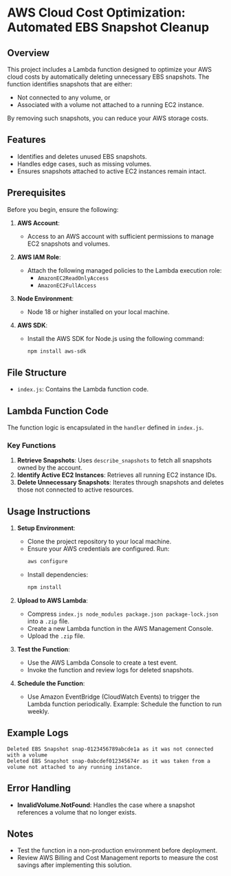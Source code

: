 # AWS Cloud Cost Optimization: Automated EBS Snapshot Cleanup

## Overview
This project includes a Lambda function designed to optimize your AWS cloud costs by automatically deleting unnecessary EBS snapshots. The function identifies snapshots that are either:
- Not connected to any volume, or
- Associated with a volume not attached to a running EC2 instance.

By removing such snapshots, you can reduce your AWS storage costs.

## Features
- Identifies and deletes unused EBS snapshots.
- Handles edge cases, such as missing volumes.
- Ensures snapshots attached to active EC2 instances remain intact.

## Prerequisites
Before you begin, ensure the following:

1. **AWS Account**:
   - Access to an AWS account with sufficient permissions to manage EC2 snapshots and volumes.

2. **AWS IAM Role**:
   - Attach the following managed policies to the Lambda execution role:
     - `AmazonEC2ReadOnlyAccess`
     - `AmazonEC2FullAccess`

3. **Node Environment**:
   - Node 18 or higher installed on your local machine.

4. **AWS SDK**:
   - Install the AWS SDK for Node.js using the following command:
     ```bash
     npm install aws-sdk
     ```

## File Structure
- `index.js`: Contains the Lambda function code.

## Lambda Function Code
The function logic is encapsulated in the `handler` defined in `index.js`.

### Key Functions
1. **Retrieve Snapshots**:
   Uses `describe_snapshots` to fetch all snapshots owned by the account.
2. **Identify Active EC2 Instances**:
   Retrieves all running EC2 instance IDs.
3. **Delete Unnecessary Snapshots**:
   Iterates through snapshots and deletes those not connected to active resources.

## Usage Instructions

1. **Setup Environment**:
   - Clone the project repository to your local machine.
   - Ensure your AWS credentials are configured. Run:
     ```bash
     aws configure
     ```
   - Install dependencies:
     ```bash
     npm install
     ```

2. **Upload to AWS Lambda**:
   - Compress `index.js node_modules package.json package-lock.json` into a `.zip` file.
   - Create a new Lambda function in the AWS Management Console.
   - Upload the `.zip` file.

3. **Test the Function**:
   - Use the AWS Lambda Console to create a test event.
   - Invoke the function and review logs for deleted snapshots.

4. **Schedule the Function**:
   - Use Amazon EventBridge (CloudWatch Events) to trigger the Lambda function periodically.
     Example: Schedule the function to run weekly.

## Example Logs
```
Deleted EBS Snapshot snap-0123456789abcde1a as it was not connected with a volume
Deleted EBS Snapshot snap-0abcdef012345674r as it was taken from a volume not attached to any running instance.
```

## Error Handling
- **InvalidVolume.NotFound**:
  Handles the case where a snapshot references a volume that no longer exists.

## Notes
- Test the function in a non-production environment before deployment.
- Review AWS Billing and Cost Management reports to measure the cost savings after implementing this solution.